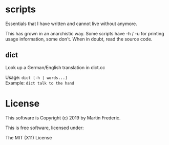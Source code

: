 # scripts

Essentials that I have written and cannot live without anymore.

This has grown in an anarchistic way. Some scripts have -h / -u for
printing usage information, some don't. When in doubt, read the source
code.

## dict

Look up a German/English translation in dict.cc

Usage: `dict [-h | words...]`  
Example: `dict talk to the hand`

# License

This software is Copyright (c) 2019 by Martin Frederic.

This is free software, licensed under:

  The MIT (X11) License
